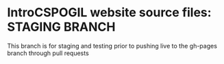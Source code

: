 # IntroCSPOGIL website source files: STAGING BRANCH

This branch is for staging and testing prior to pushing live to the gh-pages branch through pull requests
